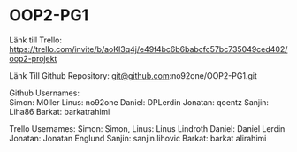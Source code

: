 # OOP2-PG1


Länk till Trello: https://trello.com/invite/b/aoKl3q4j/e49f4bc6b6babcfc57bc735049ced402/oop2-projekt

Länk Till Github Repository: git@github.com:no92one/OOP2-PG1.git

Github Usernames:<br/>
Simon: M0ller
Linus: no92one
Daniel: DPLerdin
Jonatan: qoentz
Sanjin: Liha86
Barkat: barkatrahimi

Trello Usernames:
Simon: Simon,
Linus: Linus Lindroth
Daniel: Daniel Lerdin
Jonatan: Jonatan Englund
Sanjin: sanjin.lihovic
Barkat: barkat alirahimi
